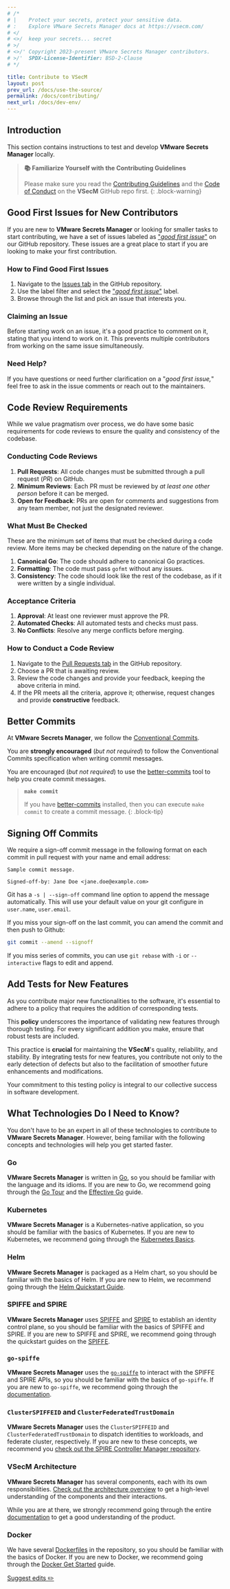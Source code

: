 ```yaml
---
# /*
# |    Protect your secrets, protect your sensitive data.
# :    Explore VMware Secrets Manager docs at https://vsecm.com/
# </
# <>/  keep your secrets... secret
# >/
# <>/' Copyright 2023-present VMware Secrets Manager contributors.
# >/'  SPDX-License-Identifier: BSD-2-Clause
# */

title: Contribute to VSecM
layout: post
prev_url: /docs/use-the-source/
permalink: /docs/contributing/
next_url: /docs/dev-env/
---
```


## Introduction

This section contains instructions to test and develop **VMware Secrets Manager**
locally.

> **📚 Familiarize Yourself with the Contributing Guidelines**
> 
> Please make sure you read the [Contributing Guidelines][contributing]
> and  the [Code of Conduct][coc] on the **VSecM** GitHub repo first.
{: .block-warning}

## Good First Issues for New Contributors

If you are new to **VMware Secrets Manager** or looking for smaller tasks to 
start contributing, we have a set of issues labeled as 
["*good first issue*"](https://github.com/vmware-tanzu/secrets-manager/labels/good%20first%20issue) 
on our GitHub repository. These issues are a great place to start if you are 
looking to make your first contribution.

### How to Find Good First Issues

1. Navigate to the [Issues tab](https://github.com/vmware-tanzu/secrets-manager/issues) 
   in the GitHub repository.
2. Use the label filter and select the ["*good first issue*"](https://github.com/vmware-tanzu/secrets-manager/labels/good%20first%20issue) 
   label.
3. Browse through the list and pick an issue that interests you.

### Claiming an Issue

Before starting work on an issue, it's a good practice to comment on it, 
stating that you intend to work on it. This prevents multiple contributors from 
working on the same issue simultaneously.

### Need Help?

If you have questions or need further clarification on a "*good first issue,*" 
feel free to ask in the issue comments or reach out to the maintainers.

## Code Review Requirements

While we value pragmatism over process, we do have some basic requirements for 
code reviews to ensure the quality and consistency of the codebase.

### Conducting Code Reviews

1. **Pull Requests**: All code changes must be submitted through a pull request 
   (*PR*) on GitHub.
2. **Minimum Reviews**: Each PR must be reviewed by *at least one other person* 
   before it can be merged.
3. **Open for Feedback**: PRs are open for comments and suggestions from any 
   team member, not just the designated reviewer.

### What Must Be Checked

These are the minimum set of items that must be checked during a code review.
More items may be checked depending on the nature of the change.

1. **Canonical Go**: The code should adhere to canonical Go practices.
2. **Formatting**: The code must pass `gofmt` without any issues.
3. **Consistency**: The code should look like the rest of the codebase, 
   as if it were written by a single individual.

### Acceptance Criteria

1. **Approval**: At least one reviewer must approve the PR.
2. **Automated Checks**: All automated tests and checks must pass.
3. **No Conflicts**: Resolve any merge conflicts before merging.

### How to Conduct a Code Review

1. Navigate to the [Pull Requests tab](https://github.com/vmware-tanzu/secrets-manager/pulls) 
   in the GitHub repository.
2. Choose a PR that is awaiting review.
3. Review the code changes and provide your feedback, keeping the above criteria 
   in mind.
4. If the PR meets all the criteria, approve it; otherwise, request changes and 
   provide **constructive** feedback.

## Better Commits 

At **VMware Secrets Manager**, we follow the 
[Conventional Commits](https://www.conventionalcommits.org/en/v1.0.0/).

You are **strongly encouraged** (*but not required*) to follow the Conventional 
Commits specification when writing commit messages.

You are encouraged (*but not required*) to use the 
[better-commits][better-commits] tool to help you
create commit messages.

> **`make commit`**
> 
> If you have [better-commits][better-commits] installed, then you can execute
> `make commit` to create a commit message.
{: .block-tip}

[better-commits]: https://github.com/Everduin94/better-commits "Better Commits"

## Signing Off Commits

We require a sign-off commit message in the following format on each commit in 
pull request with your name and email address:

```text
Sample commit message.

Signed-off-by: Jane Doe <jane.doe@example.com>
```

Git has a `-s | --sign-off` command line option to append the message 
automatically. This will use your default value on your git configure in 
`user.name`, `user.email`.

If you miss your sign-off on the last commit, you can amend the commit and then 
push to Github:

```bash
git commit --amend --signoff
```

If you miss series of commits, you can use `git rebase` with `-i` or `--interactive` 
flags to edit and append.

## Add Tests for New Features

As you contribute major new functionalities to the software, it's essential to 
adhere to a policy that requires the addition of corresponding tests. 

This **policy** underscores the importance of validating new features through 
thorough testing. For every significant addition you make, ensure that robust 
tests are included. 

This practice is **crucial** for maintaining the **VSecM**'s quality, reliability, 
and stability. By integrating tests for new features, you contribute not only to 
the early detection of defects but also to the facilitation of smoother future 
enhancements and modifications. 

Your commitment to this testing policy is integral to our collective success in 
software development.

## What Technologies Do I Need to Know?

You don't have to be an expert in all of these technologies to contribute to
**VMware Secrets Manager**. However, being familiar with the following 
concepts and technologies will help you get started faster.

### Go

**VMware Secrets Manager** is written in [Go](https://golang.org/), so you
should be familiar with the language and its idioms. If you are new to Go,
we recommend going through the [Go Tour](https://tour.golang.org/welcome/1)
and the [Effective Go](https://golang.org/doc/effective_go.html) guide.

### Kubernetes 

**VMware Secrets Manager** is a Kubernetes-native application, so you should
be familiar with the basics of Kubernetes. If you are new to Kubernetes, we
recommend going through the 
[Kubernetes Basics](https://kubernetes.io/docs/tutorials/kubernetes-basics/).

### Helm

**VMware Secrets Manager** is packaged as a Helm chart, so you should be 
familiar with the basics of Helm. If you are new to Helm, we recommend going
through the [Helm Quickstart Guide](https://helm.sh/docs/intro/quickstart/).

### SPIFFE and SPIRE

**VMware Secrets Manager** uses [SPIFFE](https://spiffe.io/) and 
[SPIRE](https://spiffe.io/spire/) to establish an identity control plane, so
you should be familiar with the basics of SPIFFE and SPIRE. If you are new to
SPIFFE and SPIRE, we recommend going through the quickstart guides on the
[SPIFFE](https://spiffe.io/docs/latest/spiffe/getting-started/).

### `go-spiffe`

**VMware Secrets Manager** uses the [`go-spiffe`](https://github.com/spiffe/go-spiffe)
to interact with the SPIFFE and SPIRE APIs, so you should be familiar with the
basics of `go-spiffe`. If you are new to `go-spiffe`, we recommend going through
the [documentation](https://pkg.go.dev/github.com/spiffe/go-spiffe/v2).

### `ClusterSPIFFEID` and `ClusterFederatedTrustDomain`

**VMware Secrets Manager** uses the `ClusterSPIFFEID` and `ClusterFederatedTrustDomain`
to dispatch identities to workloads, and federate cluster, respectively. If you
are new to these concepts, we recommend you [check out the SPIRE Controller Manager 
repository](https://github.com/spiffe/spire-controller-manager/tree/main).

### VSecM Architecture

**VMware Secrets Manager** has several components, each with its own
responsibilities. [Check out the architecture overview](/docs/architecture/)
to get a high-level understanding of the components and their interactions. 

While you are at there, we strongly recommend going through the entire 
[documentation](/docs/) to get a good understanding of the product.

### Docker

We have several [Dockerfiles](https://docs.docker.com/engine/reference/builder/)
in the repository, so you should be familiar with the basics of Docker. If you
are new to Docker, we recommend going through the [Docker Get 
Started](https://docs.docker.com/get-started/) guide.

[fork]: https://docs.github.com/en/pull-requests/collaborating-with-pull-requests/working-with-forks/about-forks
[contributing]: https://github.com/vmware-tanzu/secrets-manager/blob/main/CONTRIBUTING_DCO.md
[coc]: https://github.com/vmware-tanzu/secrets-manager/blob/main/CODE_OF_CONDUCT.md

<p class="github-button">
   <a href="https://github.com/vmware-tanzu/secrets-manager/blob/main/docs/_pages/0130-contributing.md">
      Suggest edits ✏️ 
   </a>
</p>
